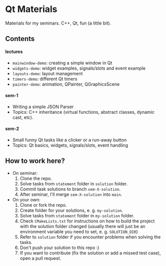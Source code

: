 # Qt Materials
Materials for my seminars. C++, Qt, fun (a little bit).

## Contents

#### lectures
- `mainwindow-demo`: creating a simple window in Qt
- `widgets-demo`: widget examples, signals/slots and event example
- `layouts-demo`: layout management
- `timers-demo`: different Qt timers
- `painter-demo`: animation, QPainter, QGraphicsScene

#### sem-1
- Writing a simple JSON Parser
- Topics: C++ inheritance (virtual functions, abstract classes, dynamic cast, etc).

#### sem-2
- Small funny Qt tasks like a clicker or a run-away button
- Topics: Qt basics, widgets, signals/slots, event handling

## How to work here?
- On seminar:
  1. Clone the repo.
  2. Solve tasks from `statement` folder in `solution` folder.
  3. Commit task solutions to branch `sem-X-solution`.
  4. After seminar, I'll merge `sem-X-solution` into `main`.
- On your own:
  1. Clone or fork the repo.
  2. Create folder for your solutions, e. g. `my-solution`.
  3. Solve tasks from `statement` folder in `my-solution` folder.
  4. Check `CMakeLists.txt` for instructions on how to build the project with the solution folder changed (usually there will just be an environment variable you need to set, e. g. `SOLUTION_DIR`)
  5. Refer to `solution` folder if you encounter problems when solving the tasks.
  6. Don't push your solution to this repo :)
  7. If you want to contribute (fix the solution or add a missed test case), open a pull request.
